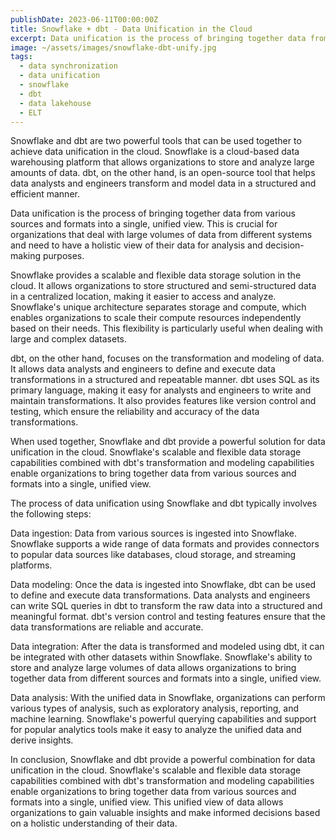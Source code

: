 ```yaml
---
publishDate: 2023-06-11T00:00:00Z
title: Snowflake + dbt - Data Unification in the Cloud
excerpt: Data unification is the process of bringing together data from various sources and formats into a single, unified view.
image: ~/assets/images/snowflake-dbt-unify.jpg
tags:
  - data synchronization
  - data unification
  - snowflake
  - dbt
  - data lakehouse
  - ELT
---
```

Snowflake and dbt are two powerful tools that can be used together to achieve data unification in the cloud. Snowflake is a cloud-based data warehousing platform that allows organizations to store and analyze large amounts of data. dbt, on the other hand, is an open-source tool that helps data analysts and engineers transform and model data in a structured and efficient manner.

Data unification is the process of bringing together data from various sources and formats into a single, unified view. This is crucial for organizations that deal with large volumes of data from different systems and need to have a holistic view of their data for analysis and decision-making purposes.

Snowflake provides a scalable and flexible data storage solution in the cloud. It allows organizations to store structured and semi-structured data in a centralized location, making it easier to access and analyze. Snowflake's unique architecture separates storage and compute, which enables organizations to scale their compute resources independently based on their needs. This flexibility is particularly useful when dealing with large and complex datasets.

dbt, on the other hand, focuses on the transformation and modeling of data. It allows data analysts and engineers to define and execute data transformations in a structured and repeatable manner. dbt uses SQL as its primary language, making it easy for analysts and engineers to write and maintain transformations. It also provides features like version control and testing, which ensure the reliability and accuracy of the data transformations.

When used together, Snowflake and dbt provide a powerful solution for data unification in the cloud. Snowflake's scalable and flexible data storage capabilities combined with dbt's transformation and modeling capabilities enable organizations to bring together data from various sources and formats into a single, unified view.

The process of data unification using Snowflake and dbt typically involves the following steps:

Data ingestion: Data from various sources is ingested into Snowflake. Snowflake supports a wide range of data formats and provides connectors to popular data sources like databases, cloud storage, and streaming platforms.

Data modeling: Once the data is ingested into Snowflake, dbt can be used to define and execute data transformations. Data analysts and engineers can write SQL queries in dbt to transform the raw data into a structured and meaningful format. dbt's version control and testing features ensure that the data transformations are reliable and accurate.

Data integration: After the data is transformed and modeled using dbt, it can be integrated with other datasets within Snowflake. Snowflake's ability to store and analyze large volumes of data allows organizations to bring together data from different sources and formats into a single, unified view.

Data analysis: With the unified data in Snowflake, organizations can perform various types of analysis, such as exploratory analysis, reporting, and machine learning. Snowflake's powerful querying capabilities and support for popular analytics tools make it easy to analyze the unified data and derive insights.

In conclusion, Snowflake and dbt provide a powerful combination for data unification in the cloud. Snowflake's scalable and flexible data storage capabilities combined with dbt's transformation and modeling capabilities enable organizations to bring together data from various sources and formats into a single, unified view. This unified view of data allows organizations to gain valuable insights and make informed decisions based on a holistic understanding of their data.
